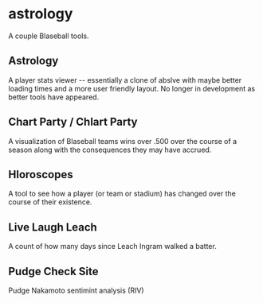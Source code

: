 # astrology
A couple Blaseball tools.

## Astrology
A player stats viewer -- essentially a clone of abslve with maybe better loading times and a more user friendly layout. No longer in development as better tools have appeared.

## Chart Party / Chlart Party
A visualization of Blaseball teams wins over .500 over the course of a season along with the consequences they may have accrued.

## Hloroscopes
A tool to see how a player (or team or stadium) has changed over the course of their existence.

## Live Laugh Leach
A count of how many days since Leach Ingram walked a batter.

## Pudge Check Site
Pudge Nakamoto sentimint analysis (RIV)
